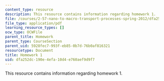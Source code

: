 ```yaml
---
content_type: resource
description: This resource contains information regarding homework 1.
file: /courses/2-57-nano-to-macro-transport-processes-spring-2012/dfa252dc190e4efa10d4e760aef9d9f7_MIT2_57S12_hw_1.pdf
file_type: application/pdf
learning_resource_types: []
ocw_type: OCWFile
parent_title: Homework
parent_type: CourseSection
parent_uid: 5928fec7-993f-eb85-0b7d-76b0af816321
resourcetype: Document
title: Homework 1
uid: dfa252dc-190e-4efa-10d4-e760aef9d9f7
---
```

This resource contains information regarding homework 1.

